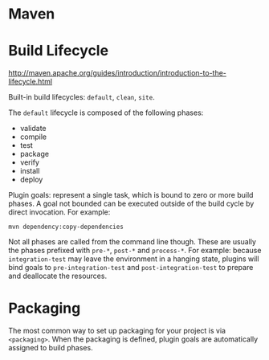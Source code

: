 Maven
======

# Build Lifecycle #

http://maven.apache.org/guides/introduction/introduction-to-the-lifecycle.html

Built-in build lifecycles: `default`, `clean`, `site`.

The `default` lifecycle is composed of the following phases:
- validate
- compile
- test
- package
- verify
- install 
- deploy

Plugin goals: represent a single task, which is bound to zero or more build phases. A goal
not bounded can be executed outside of the build cycle by direct invocation. For example:

    mvn dependency:copy-dependencies

Not all phases are called from the command line though. 
These are usually the phases prefixed with `pre-*`, `post-*` and `process-*`. 
For example: because `integration-test` may leave the environment in a hanging state,
plugins will bind goals to `pre-integration-test` and `post-integration-test` to prepare
and deallocate the resources.

# Packaging #

The most common way to set up packaging for your project is via `<packaging>`. When the
packaging is defined, plugin goals are automatically assigned to build phases.



